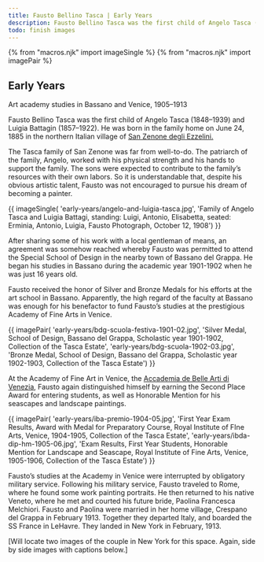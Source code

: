 ```yaml
---
title: Fausto Bellino Tasca | Early Years
description: Fausto Bellino Tasca was the first child of Angelo Tasca (1848-1939) and Luigia Battagin (1857-1922). He was born in the family home on June 24, 1885 in the northern Italian village of San Zenone degli Ezzelini.
todo: finish images
---
```

{% from "macros.njk" import imageSingle %}
{% from "macros.njk" import imagePair %}

## Early Years

Art academy studies in Bassano and Venice, 1905&#8211;1913

Fausto Bellino Tasca was the first child of Angelo Tasca (1848&#8211;1939) and Luigia Battagin (1857&#8211;1922). He was born in the family home on June 24, 1885 in the northern Italian village of <a href="https://en.wikipedia.org/wiki/San_Zenone_degli_Ezzelini" target="_blank">San Zenone degli Ezzelini.</a>

The Tasca family of San Zenone was far from well-to-do. The patriarch of the family, Angelo, worked with his physical strength and his hands to support the family. The sons were expected to contribute to the family’s resources with their own labors. So it is understandable that, despite his obvious artistic talent, Fausto was not encouraged to pursue his dream of becoming a painter.

{{ imageSingle(
  'early-years/angelo-and-luigia-tasca.jpg',
  'Family of Angelo Tasca and Luigia Battagi, standing: Luigi, Antonio, Elisabetta, seated: Erminia, Antonio, Luigia, Fausto Photograph, October 12, 1908')
}}

After sharing some of his work with a local gentleman of means, an agreement was somehow reached whereby Fausto was permitted to attend the Special School of Design in the nearby town of Bassano del Grappa. He began his studies in Bassano during the academic year 1901-1902 when he was just 16 years old.

Fausto received the honor of Silver and Bronze Medals for his efforts at the art school in Bassano. Apparently, the high regard of the faculty at Bassano was enough for his benefactor to fund Fausto’s studies at the prestigious Academy of Fine Arts in Venice.

{{ imagePair(
  'early-years/bdg-scuola-festiva-1901-02.jpg',
  'Silver Medal, School of Design, Bassano del Grappa, Scholastic year 1901-1902, Collection of the Tasca Estate',
  'early-years/bdg-scuola-1902-03.jpg',
  'Bronze Medal, School of Design, Bassano del Grappa, Scholastic year 1902-1903, Collection of the Tasca Estate')
}}

At the Academy of Fine Art in Venice, the <a href="https://www.accademiavenezia.it/" target="_blank">Accademia de Belle Arti di Venezia</a>, Fausto again distinguished himself by earning the Second Place Award for entering students, as well as Honorable Mention for his seascapes and landscape paintings.

{{ imagePair(
  'early-years/iba-premio-1904-05.jpg',
  'First Year Exam Results, Award with Medal for Preparatory Course, Royal Institute of FIne Arts, Venice, 1904-1905, Collection of the Tasca Estate',
  'early-years/ibda-dip-hm-1905-06.jpg',
  'Exam Results, First Year Students, Honorable Mention for Landscape and Seascape, Royal Institute of Fine Arts, Venice, 1905-1906, Collection of the Tasca Estate')
}}

Fausto’s studies at the Academy in Venice were interrupted by obligatory military service. Following his military service, Fausto traveled to Rome, where he found some work painting portraits. He then returned to his native Veneto, where he met and courted his future bride, Paolina Francesca Melchiori. Fausto and Paolina were married in her home village, Crespano del Grappa in February 1913. Together they departed Italy, and boarded the SS France in LeHavre. They landed in New York in February, 1913.

[Will locate two images of the couple in New York for this space. Again, side by side images with captions below.]
